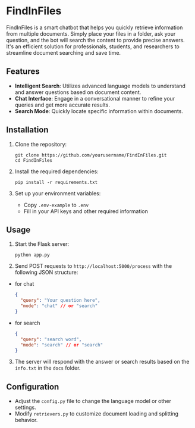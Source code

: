 # FindInFiles

FindInFiles is a smart chatbot that helps you quickly retrieve information from multiple documents. Simply place your files in a folder, ask your question, and the bot will search the content to provide precise answers. It's an efficient solution for professionals, students, and researchers to streamline document searching and save time.

## Features

- **Intelligent Search**: Utilizes advanced language models to understand and answer questions based on document content.
- **Chat Interface**: Engage in a conversational manner to refine your queries and get more accurate results.
- **Search Mode**: Quickly locate specific information within documents.

## Installation

1. Clone the repository:
   ```
   git clone https://github.com/yourusername/FindInFiles.git
   cd FindInFiles
   ```

2. Install the required dependencies:
   ```
   pip install -r requirements.txt
   ```

3. Set up your environment variables:
   - Copy `.env-example` to `.env`
   - Fill in your API keys and other required information

## Usage

1. Start the Flask server:
   ```
   python app.py
   ```

2. Send POST requests to `http://localhost:5000/process` with the following JSON structure:

- for chat
   ```json
   {
     "query": "Your question here",
     "mode": "chat" // or "search"
   }
   ```
- for search
   ```json
   {
     "query": "search word",
     "mode": "search" // or "search"
   }
   ```

3. The server will respond with the answer or search results based on the `info.txt` in the `docs` folder.

## Configuration

- Adjust the `config.py` file to change the language model or other settings.
- Modify `retrievers.py` to customize document loading and splitting behavior.


